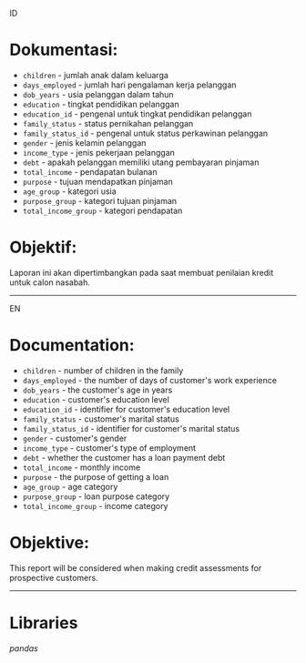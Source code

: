 ID
# Dokumentasi:
- `children` - jumlah anak dalam keluarga
- `days_employed` - jumlah hari pengalaman kerja pelanggan
- `dob_years` - usia pelanggan dalam tahun
- `education` - tingkat pendidikan pelanggan
- `education_id` - pengenal untuk tingkat pendidikan pelanggan
- `family_status` - status pernikahan pelanggan
- `family_status_id` - pengenal untuk status perkawinan pelanggan
- `gender` - jenis kelamin pelanggan
- `income_type` - jenis pekerjaan pelanggan
- `debt` - apakah pelanggan memiliki utang pembayaran pinjaman
- `total_income` - pendapatan bulanan
- `purpose` - tujuan mendapatkan pinjaman
- `age_group` - kategori usia
- `purpose_group` - kategori tujuan pinjaman
- `total_income_group` - kategori pendapatan

# Objektif:
Laporan ini akan dipertimbangkan pada saat membuat penilaian kredit untuk calon nasabah.

-----------------------------------------------
EN
# Documentation:
- `children` - number of children in the family
- `days_employed` - the number of days of customer's work experience
- `dob_years` - the customer's age in years
- `education` - customer's education level
- `education_id` - identifier for customer's education level
- `family_status` - customer's marital status
- `family_status_id` - identifier for customer's marital status
- `gender` - customer's gender
- `income_type` - customer's type of employment
- `debt` - whether the customer has a loan payment debt
- `total_income` - monthly income
- `purpose` - the purpose of getting a loan
- `age_group` - age category
- `purpose_group` - loan purpose category
- `total_income_group` - income category

# Objektive:
This report will be considered when making credit assessments for prospective customers.

-----------------------------------------------

# Libraries
*pandas*
